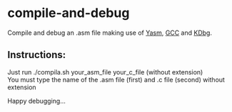 # compile-and-debug

Compile and debug an .asm file making use of [Yasm](https://yasm.tortall.net/), [GCC](https://gcc.gnu.org/) and [KDbg](http://www.kdbg.org/).

## Instructions:

Just run ./compila.sh your_asm_file your_c_file (without extension)  
You must type the name of the .asm file (first) and .c file (second) without extension

Happy debugging...
